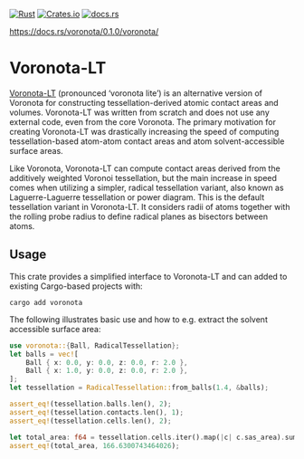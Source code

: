 [![Rust](https://github.com/mlund/voronota-rs/actions/workflows/rust.yml/badge.svg)](https://github.com/mlund/voronota-rs/actions/workflows/rust.yml)
[![Crates.io](https://img.shields.io/crates/v/voronota)](https://crates.io/crates/voronota)
[![docs.rs](https://img.shields.io/docsrs/voronota)](https://docs.rs/voronota/latest/voronota)

https://docs.rs/voronota/0.1.0/voronota/

# Voronota-LT

[Voronota-LT](https://www.voronota.com/expansion_lt) (pronounced ‘voronota lite’) is an alternative version of Voronota for constructing tessellation-derived atomic contact areas and volumes. Voronota-LT was written from scratch and does not use any external code, even from the core Voronota. The primary motivation for creating Voronota-LT was drastically increasing the speed of computing tessellation-based atom-atom contact areas and atom solvent-accessible surface areas.

Like Voronota, Voronota-LT can compute contact areas derived from the additively weighted Voronoi tessellation, but the main increase in speed comes when utilizing a simpler, radical tessellation variant, also known as Laguerre-Laguerre tessellation or power diagram. This is the default tessellation variant in Voronota-LT. It considers radii of atoms together with the rolling probe radius to define radical planes as bisectors between atoms.

## Usage

This crate provides a simplified interface to Voronota-LT and can added to existing Cargo-based projects with:

~~~ console
cargo add voronota
~~~

The following illustrates basic use and how to e.g. extract the solvent accessible surface area:

~~~ rust
use voronota::{Ball, RadicalTessellation};
let balls = vec![
    Ball { x: 0.0, y: 0.0, z: 0.0, r: 2.0 },
    Ball { x: 1.0, y: 0.0, z: 0.0, r: 2.0 },
];
let tessellation = RadicalTessellation::from_balls(1.4, &balls);

assert_eq!(tessellation.balls.len(), 2);
assert_eq!(tessellation.contacts.len(), 1);
assert_eq!(tessellation.cells.len(), 2);

let total_area: f64 = tessellation.cells.iter().map(|c| c.sas_area).sum();
assert_eq!(total_area, 166.6300743464026);
~~~
